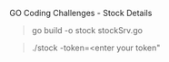 GO Coding Challenges - Stock Details

> go build -o stock stockSrv.go

> ./stock -token=<enter your token"

